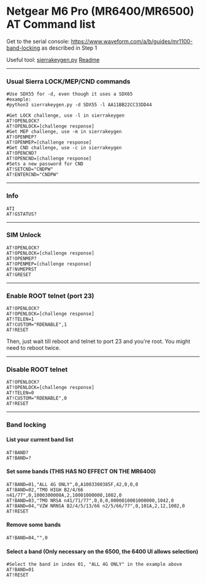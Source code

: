 # Netgear M6 Pro (MR6400/MR6500) AT Command list

Get to the serial console: https://www.waveform.com/a/b/guides/mr1100-band-locking as described in Step 1

Useful tool: [sierrakeygen.py](https://github.com/bkerler/edl/tree/master/edlclient/Tools) [Readme](https://github.com/bkerler/edl/blob/master/sierrakeygen_README.md)

---

### Usual Sierra LOCK/MEP/CND commands
```
#Use SDX55 for -d, even though it uses a SDX65
#example: 
#python3 sierrakeygen.py -d SDX55 -l AA11BB22CC33DD44

#Get LOCK challenge, use -l in sierrakeygen
AT!OPENLOCK? 
AT!OPENLOCK=[challenge response]
#Get MEP challenge, use -m in sierrakeygen
AT!OPENMEP? 
AT!OPENMEP=[challenge response]
#Get CND challenge, use -c in sierrakeygen
AT!OPENCND? 
AT!OPENCND=[challenge response]
#Sets a new password for CND
AT!SETCND="CNDPW"
AT!ENTERCND="CNDPW"
```

---

### Info
```
ATI
AT!GSTATUS?
```

---

### SIM Unlock
```
AT!OPENLOCK?
AT!OPENLOCK=[challenge response]
AT!OPENMEP?
AT!OPENMEP=[challenge response]
AT!NVMEPRST
AT!GRESET
```

---

### Enable ROOT telnet (port 23)
```
AT!OPENLOCK?
AT!OPENLOCK=[challenge response]
AT!TELEN=1
AT!CUSTOM="RDENABLE",1
AT!RESET
```
Then, just wait till reboot and telnet to port 23 and you're root. You might need to reboot twice.

---

### Disable ROOT telnet
```
AT!OPENLOCK?
AT!OPENLOCK=[challenge response]
AT!TELEN=0
AT!CUSTOM="RDENABLE",0
AT!RESET
```

---

### Band locking

#### List your current band list
```
AT!BAND?
AT!BAND=?
```

#### Set some bands (THIS HAS NO EFFECT ON THE MR6400)
```
AT!BAND=01,"ALL 4G ONLY",0,A1003300385F,42,0,0,0
AT!BAND=02,"TMO HIGH B2/4/66 n41/77",0,1000300000A,2,10001000000,1002,0
AT!BAND=03,"TMO NRSA n41/71/77",0,0,0,0000010001000000,1042,0
AT!BAND=04,"VZW NRNSA B2/4/5/13/66 n2/5/66/77",0,101A,2,12,1002,0
AT!RESET
```

#### Remove some bands
```
AT!BAND=04,"",0
```

#### Select a band (Only necessary on the 6500, the 6400 UI allows selection)
```
#Select the band in index 01, "ALL 4G ONLY" in the example above
AT!BAND=01
AT!RESET
```
